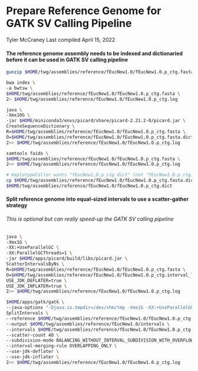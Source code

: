 Prepare Reference Genome for GATK SV Calling Pipeline
================
Tyler McCraney
Last compiled April 15, 2022

#### The reference genome assembly needs to be indexed and dictionaried before it can be used in GATK SV calling pipeline

``` bash
gunzip $HOME/twg/assemblies/reference/fEucNew1.0/fEucNew1.0.p_ctg.fasta.gz

bwa index \
-a bwtsw \
$HOME/twg/assemblies/reference/fEucNew1.0/fEucNew1.0.p_ctg.fasta \
2> $HOME/twg/assemblies/reference/fEucNew1.0/fEucNew1.0.p_ctg.log

java \
-Xmx10G \
-jar $HOME/miniconda3/envs/picard/share/picard-2.21.2-0/picard.jar \
CreateSequenceDictionary \
R=$HOME/twg/assemblies/reference/fEucNew1.0/fEucNew1.0.p_ctg.fasta \
O=$HOME/twg/assemblies/reference/fEucNew1.0/fEucNew1.0.p_ctg.fasta.dict \
2>> $HOME/twg/assemblies/reference/fEucNew1.0/fEucNew1.0.p_ctg.log

samtools faidx \
$HOME/twg/assemblies/reference/fEucNew1.0/fEucNew1.0.p_ctg.fasta \
2>> $HOME/twg/assemblies/reference/fEucNew1.0/fEucNew1.0.p_ctg.log

# HaplotypeCaller wants "fEucNew1.0.p_ctg.dict" (not "fEucNew1.0.p_ctg.fasta.dict")
cp $HOME/twg/assemblies/reference/fEucNew1.0/fEucNew1.0.p_ctg.fasta.dict \
$HOME/twg/assemblies/reference/fEucNew1.0/fEucNew1.0.p_ctg.dict
```

#### Split reference genome into equal-sized intervals to use a scatter-gather strategy

###### This is optional but can really speed-up the GATK SV calling pipeline

``` bash
java \
-Xmx1G \
-XX:+UseParallelGC \
-XX:ParallelGCThreads=1 \
-jar $HOME/apps/picard/build/libs/picard.jar \
ScatterIntervalsByNs \
R=$HOME/twg/assemblies/reference/fEucNew1.0/fEucNew1.0.p_ctg.fasta \
O=$HOME/twg/assemblies/reference/fEucNew1.0/fEucNew1.0.p_ctg.interval_list \
USE_JDK_DEFLATER=true \
USE_JDK_INFLATER=true \
2>> $HOME/twg/assemblies/reference/fEucNew1.0/fEucNew1.0.p_ctg.log

$HOME/apps/gatk/gatk \
--java-options "-Djava.io.tmpdir=/dev/shm/tmp -Xmx1G -XX:+UseParallelGC -XX:ParallelGCThreads=1" \
SplitIntervals \
--reference $HOME/twg/assemblies/reference/fEucNew1.0/fEucNew1.0.p_ctg.fasta \
--output $HOME/twg/assemblies/reference/fEucNew1.0/intervals \
--intervals $HOME/twg/assemblies/reference/fEucNew1.0/fEucNew1.0.p_ctg.interval_list \
--scatter-count 40 \
--subdivision-mode BALANCING_WITHOUT_INTERVAL_SUBDIVISION_WITH_OVERFLOW \
--interval-merging-rule OVERLAPPING_ONLY \
--use-jdk-deflater \
--use-jdk-inflater \
2>> $HOME/twg/assemblies/reference/fEucNew1.0/fEucNew1.0.p_ctg.log
```

``` bash
```
